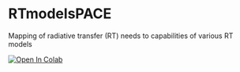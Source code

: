 # RTmodelsPACE
Mapping of radiative transfer (RT) needs to capabilities of various RT models 



[![Open In Colab](https://colab.research.google.com/assets/colab-badge.svg)](http://colab.research.google.com/github/knobelsp/RTmodelsPACE/blob/master/RTmodelsPACE.ipynb)
